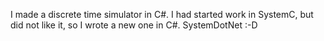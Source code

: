 I made a discrete time simulator in C#. I had started work in SystemC, but did
not like it, so I wrote a new one in C#. SystemDotNet :-D
